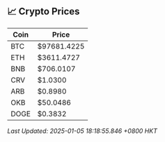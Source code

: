 ## 📈 Crypto Prices

| Coin | Price |
| ---- | ----- |
| BTC | $97681.4225 |
| ETH | $3611.4727 |
| BNB | $706.0107 |
| CRV | $1.0300 |
| ARB | $0.8980 |
| OKB | $50.0486 |
| DOGE | $0.3832 |

_Last Updated: 2025-01-05 18:18:55.846 +0800 HKT_